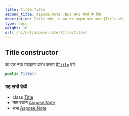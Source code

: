 ```yaml
---
title: Title.Title
second_title: Aspose.Note .NET API संदर्भ के लिए
description: Title नर्मत. क एक नय उदहरण प्ररंभ करत हैTitle वर्ग.
type: docs
weight: 10
url: /hi/net/aspose.note/title/title/
---
```

## Title constructor

का एक नया उदाहरण प्रारंभ करता है[`Title`](../) वर्ग.

```csharp
public Title()
```

### यह सभी देखें

* class [Title](../)
* नाम स्थान [Aspose.Note](../../title/)
* सभा [Aspose.Note](../../../)



